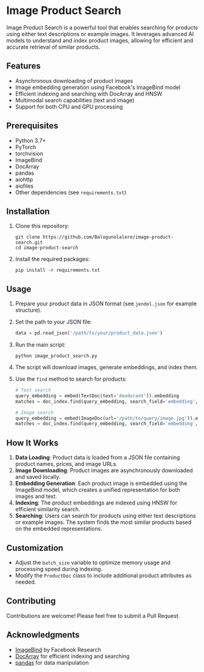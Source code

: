 # Image Product Search

Image Product Search is a powerful tool that enables searching for products using either text descriptions or example images. It leverages advanced AI models to understand and index product images, allowing for efficient and accurate retrieval of similar products.

## Features

- Asynchronous downloading of product images
- Image embedding generation using Facebook's ImageBind model
- Efficient indexing and searching with DocArray and HNSW
- Multimodal search capabilities (text and image)
- Support for both CPU and GPU processing

## Prerequisites

- Python 3.7+
- PyTorch
- torchvision
- ImageBind
- DocArray
- pandas
- aiohttp
- aiofiles
- Other dependencies (see `requirements.txt`)

## Installation

1. Clone this repository:
   ```
   git clone https://github.com/Balogunolalere/image-product-search.git
   cd image-product-search
   ```

2. Install the required packages:
   ```
   pip install -r requirements.txt
   ```


## Usage

1. Prepare your product data in JSON format (see `jendol.json` for example structure).

2. Set the path to your JSON file:
   ```python
   data = pd.read_json('/path/to/your/product_data.json')
   ```

3. Run the main script:
   ```
   python image_product_search.py
   ```

4. The script will download images, generate embeddings, and index them.

5. Use the `find` method to search for products:
   ```python
   # Text search
   query_embedding = embed(TextDoc(text='deodorant')).embedding
   matches = doc_index.find(query_embedding, search_field='embedding', limit=3)

   # Image search
   query_embedding = embed(ImageDoc(url='/path/to/query/image.jpg')).embedding
   matches = doc_index.find(query_embedding, search_field='embedding', limit=5)
   ```

## How It Works

1. **Data Loading**: Product data is loaded from a JSON file containing product names, prices, and image URLs.
2. **Image Downloading**: Product images are asynchronously downloaded and saved locally.
3. **Embedding Generation**: Each product image is embedded using the ImageBind model, which creates a unified representation for both images and text.
4. **Indexing**: The product embeddings are indexed using HNSW for efficient similarity search.
5. **Searching**: Users can search for products using either text descriptions or example images. The system finds the most similar products based on the embedded representations.

## Customization

- Adjust the `batch_size` variable to optimize memory usage and processing speed during indexing.
- Modify the `ProductDoc` class to include additional product attributes as needed.

## Contributing

Contributions are welcome! Please feel free to submit a Pull Request.

## Acknowledgments

- [ImageBind](https://github.com/facebookresearch/ImageBind) by Facebook Research
- [DocArray](https://github.com/docarray/docarray) for efficient indexing and searching
- [pandas](https://pandas.pydata.org/) for data manipulation